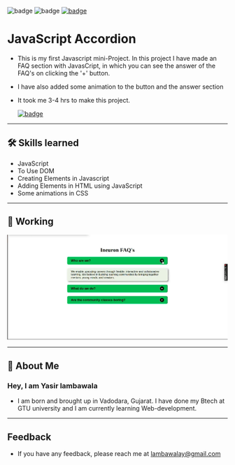![badge](https://img.shields.io/badge/MADE%20WITH-HTML,%20CSS%20&%20JS-blue)
![badge](https://img.shields.io/badge/TIME%20TAKEN-3-4%20hrs-red)
[![badge](https://img.shields.io/badge/SEE%20DEMO%20-VISIT-green)]()

# JavaScript Accordion

- This is my first Javascript mini-Project. In this project I have made an FAQ section with JavasCript, in which you can see the answer of the FAQ's on clicking the '+' button.

- I have also added some animation to the button and the answer section

- It took me 3-4 hrs to make this project.

  [![badge](https://img.shields.io/badge/LINK%20OF-PROJECT-darkgreen)]()

---

## 🛠 Skills learned

- JavaScript
- To Use DOM
- Creating Elements in Javascript
- Adding Elements in HTML using JavaScript
- Some animations in CSS

---

## 🎥 Working

![Gif](./Js_project1.gif)

---

## 🚀 About Me

### Hey, I am Yasir lambawala

- I am born and brought up in Vadodara, Gujarat. I have done my Btech at GTU university and I am currently learning Web-development.

---

## Feedback

- If you have any feedback, please reach me at lambawalay@gmail.com

